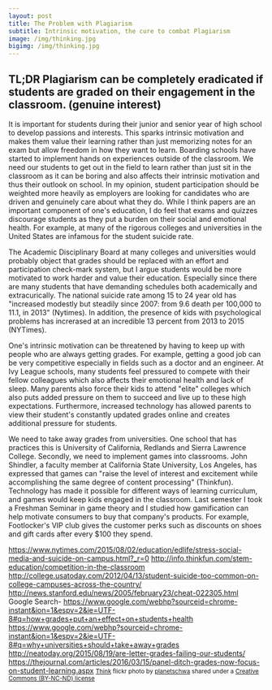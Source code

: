 ```yaml
---
layout: post
title: The Problem with Plagiarism
subtitle: Intrinsic motivation, the cure to combat Plagiarism
image: /img/thinking.jpg
bigimg: /img/thinking.jpg
---
```

## TL;DR Plagiarism can be completely eradicated if students are graded on their engagement in the classroom. (genuine interest)

It is important for students during their junior and senior year of high school to develop passions and interests. This sparks intrinsic motivation and makes them value their learning rather than just memorizing notes for an exam but allow freedom in how they want to learn. Boarding schools have started to implement hands on experiences outside of the classroom. We need our students to get out in the field to learn rather than just sit in the classroom as it can be boring and also affects their intrinsic motivation and thus their outlook on school. In my opinion, student participation should be weighted more heavily as employers are looking for candidates who are driven and genuinely care about what they do. While I think papers are an important component of one's education, I do feel that exams and quizzes discourage students as they put a burden on their social and emotional health. For example, at many of the rigorous colleges and universities in the United States  are infamous for the student suicide rate.

The Academic Disciplinary Board at many colleges and universities would probably object that grades should be replaced with an effort and participation check-mark system, but I argue students would be more motivated to work harder and value their education. Especially since there are many students that have demanding schedules both academically and extracurically. The national suicide rate among 15 to 24 year old has "increased modestly but steadily since 2007: from 9.6 death per 100,000 to 11.1, in 2013" (Nytimes). In addition, the presence of kids with psychological problems has increrased at an incredible 13 percent from 2013 to 2015 (NYTimes).

One's intrinsic motivation can be threatened by having to keep up with people who are always getting grades. For example, getting a good job can be very competitive especially in fields such as a doctor and an engineer. At Ivy League schools, many students feel pressured to compete with their fellow colleagues which also affects their emotional health and lack of sleep. Many parents also force their kids to attend "elite" colleges which also puts added pressure on them to succeed and live up to these high expectations. Furthermore, increased technology has allowed parents to view their student's constantly updated grades online and creates additional pressure for students.

We need to take away grades from universities. One school that has practices this is University of California, Redlands and Sierra Lawrence College. Secondly, we need to implement games into classrooms. John Shindler, a faculty member at California State University, Los Angeles, has expressed that games can "raise the level of interest and excitement while accomplishing the same degree of content processing" (Thinkfun). Technology has made it possible for different ways of learning curriculum, and games would keep kids engaged in the classroom. Last semester I took a Freshman Seminar in game theory and I studied how gamification can help motivate consumers to buy that company's products. For example, Footlocker's VIP club gives the customer perks such as discounts on shoes and gift cards after every $100 they spend.

https://www.nytimes.com/2015/08/02/education/edlife/stress-social-media-and-suicide-on-campus.html?_r=0
http://info.thinkfun.com/stem-education/competition-in-the-classroom
http://college.usatoday.com/2012/04/13/student-suicide-too-common-on-college-campuses-across-the-country/
http://news.stanford.edu/news/2005/february23/cheat-022305.html
Google Search- https://www.google.com/webhp?sourceid=chrome-instant&ion=1&espv=2&ie=UTF-8#q=how+grades+put+an+effect+on+students+health
https://www.google.com/webhp?sourceid=chrome-instant&ion=1&espv=2&ie=UTF-8#q=why+universities+should+take+away+grades
http://neatoday.org/2015/08/19/are-letter-grades-failing-our-students/
https://thejournal.com/articles/2016/03/15/panel-ditch-grades-now-focus-on-student-learning.aspx
<small> <a title="Think" href="https://flickr.com/photos/planetschwa/99535218">Think</a> flickr photo by <a href="https://flickr.com/people/planetschwa">planetschwa</a> shared under a <a href="https://creativecommons.org/licenses/by-nc-nd/2.0/">Creative Commons (BY-NC-ND) license</a> </small>
